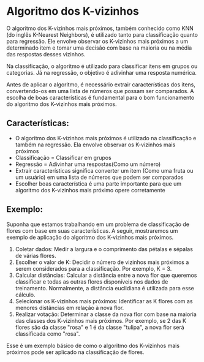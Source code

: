 # Algoritmo dos K-vizinhos

O algoritmo dos K-vizinhos mais próximos, também conhecido como KNN (do inglês K-Nearest Neighbors), é utilizado tanto para classificação quanto para regressão. Ele envolve observar os K-vizinhos mais próximos a um determinado item e tomar uma decisão com base na maioria ou na média das respostas desses vizinhos.

Na classificação, o algoritmo é utilizado para classificar itens em grupos ou categorias. Já na regressão, o objetivo é adivinhar uma resposta numérica.

Antes de aplicar o algoritmo, é necessário extrair características dos itens, convertendo-os em uma lista de números que possam ser comparados. A escolha de boas características é fundamental para o bom funcionamento do algoritmo dos K-vizinhos mais próximos.

## Características:

- O algoritmo dos K-vizinhos mais próximos é utilizado na classificação e também na regressão. Ela envolve observar os K-vizinhos mais próximos
- Classificação = Classificar em grupos
- Regressão = Adivinhar uma respostas(Como um número)
- Extrair características significa converter um item (Como uma fruta ou um usuário) em uma lista de números que podem ser comparados
- Escolher boas característica é uma parte importante para que um algoritmo dos K-vizinhos mais próximo opere corretamente

## Exemplo:

Suponha que estamos trabalhando em um problema de classificação de flores com base em suas características. A seguir, mostraremos um exemplo de aplicação do algoritmo dos K-vizinhos mais próximos.

1. Coletar dados: Medir a largura e o comprimento das pétalas e sépalas de várias flores.
2. Escolher o valor de K: Decidir o número de vizinhos mais próximos a serem considerados para a classificação. Por exemplo, K = 3.
3. Calcular distâncias: Calcular a distância entre a nova flor que queremos classificar e todas as outras flores disponíveis nos dados de treinamento. Normalmente, a distância euclidiana é utilizada para esse cálculo.
4. Selecionar os K-vizinhos mais próximos: Identificar as K flores com as menores distâncias em relação à nova flor.
5. Realizar votação: Determinar a classe da nova flor com base na maioria das classes dos K-vizinhos mais próximos. Por exemplo, se 2 das K flores são da classe "rosa" e 1 é da classe "tulipa", a nova flor será classificada como "rosa".

Esse é um exemplo básico de como o algoritmo dos K-vizinhos mais próximos pode ser aplicado na classificação de flores.
